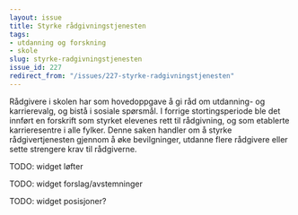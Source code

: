 ```yaml
---
layout: issue
title: Styrke rådgivningstjenesten
tags:
- utdanning og forskning
- skole
slug: styrke-radgivningstjenesten
issue_id: 227
redirect_from: "/issues/227-styrke-radgivningstjenesten"
---
```


Rådgivere i skolen har som hovedoppgave å gi råd om utdanning- og karrierevalg, og bistå i sosiale spørsmål. I forrige stortingsperiode ble det innført en forskrift som styrket elevenes rett til rådgivning, og som etablerte karrieresentre i alle fylker. Denne saken handler om å styrke rådgivertjenesten gjennom å øke bevilgninger, utdanne flere rådgivere eller sette strengere krav til rådgiverne. 

TODO: widget løfter

TODO: widget forslag/avstemninger

TODO: widget posisjoner?

